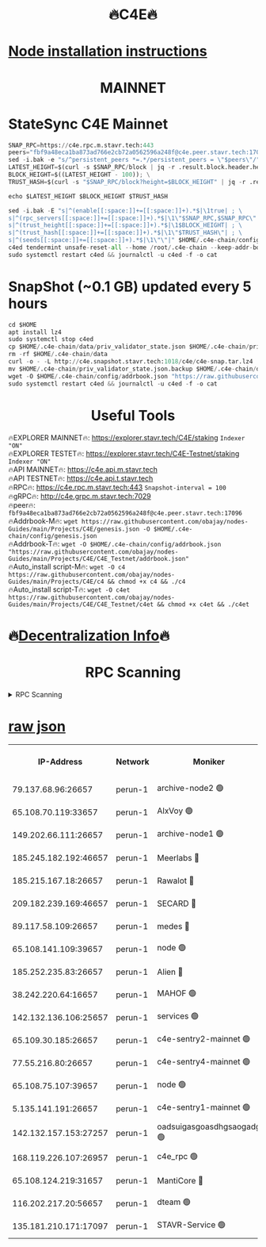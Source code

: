 <h1 align="center"> 🔥C4E🔥</h1>

[Node installation instructions](https://github.com/obajay/nodes-Guides/tree/main/Projects/C4E)
=

<h1 align="center"> MAINNET</h1>

# StateSync C4E Mainnet
```python
SNAP_RPC=https://c4e.rpc.m.stavr.tech:443
peers="fbf9a48eca1ba873ad766e2cb72a0562596a248f@c4e.peer.stavr.tech:17096"
sed -i.bak -e "s/^persistent_peers *=.*/persistent_peers = \"$peers\"/" $HOME/.c4e-chain/config/config.toml
LATEST_HEIGHT=$(curl -s $SNAP_RPC/block | jq -r .result.block.header.height); \
BLOCK_HEIGHT=$((LATEST_HEIGHT - 100)); \
TRUST_HASH=$(curl -s "$SNAP_RPC/block?height=$BLOCK_HEIGHT" | jq -r .result.block_id.hash)

echo $LATEST_HEIGHT $BLOCK_HEIGHT $TRUST_HASH

sed -i.bak -E "s|^(enable[[:space:]]+=[[:space:]]+).*$|\1true| ; \
s|^(rpc_servers[[:space:]]+=[[:space:]]+).*$|\1\"$SNAP_RPC,$SNAP_RPC\"| ; \
s|^(trust_height[[:space:]]+=[[:space:]]+).*$|\1$BLOCK_HEIGHT| ; \
s|^(trust_hash[[:space:]]+=[[:space:]]+).*$|\1\"$TRUST_HASH\"| ; \
s|^(seeds[[:space:]]+=[[:space:]]+).*$|\1\"\"|" $HOME/.c4e-chain/config/config.toml
c4ed tendermint unsafe-reset-all --home /root/.c4e-chain --keep-addr-book
sudo systemctl restart c4ed && journalctl -u c4ed -f -o cat
```
# SnapShot (~0.1 GB) updated every 5 hours
```python
cd $HOME
apt install lz4
sudo systemctl stop c4ed
cp $HOME/.c4e-chain/data/priv_validator_state.json $HOME/.c4e-chain/priv_validator_state.json.backup
rm -rf $HOME/.c4e-chain/data
curl -o - -L http://c4e.snapshot.stavr.tech:1018/c4e/c4e-snap.tar.lz4 | lz4 -c -d - | tar -x -C $HOME/.c4e-chain --strip-components 2
mv $HOME/.c4e-chain/priv_validator_state.json.backup $HOME/.c4e-chain/data/priv_validator_state.json
wget -O $HOME/.c4e-chain/config/addrbook.json "https://raw.githubusercontent.com/obajay/nodes-Guides/main/Projects/C4E/addrbook.json"
sudo systemctl restart c4ed && journalctl -u c4ed -f -o cat
```
 <h1 align="center"> Useful Tools</h1>

🔥EXPLORER MAINNET🔥:  https://explorer.stavr.tech/C4E/staking            `Indexer "ON"` \
🔥EXPLORER TESTET🔥:   https://explorer.stavr.tech/C4E-Testnet/staking     `Indexer "ON"` \
🔥API MAINNET🔥:       https://c4e.api.m.stavr.tech \
🔥API TESTNET🔥:       https://c4e.api.t.stavr.tech \
🔥RPC🔥:               https://c4e.rpc.m.stavr.tech:443                  `Snapshot-interval = 100` \
🔥gRPC🔥:              http://c4e.grpc.m.stavr.tech:7029 \
🔥peer🔥:              `fbf9a48eca1ba873ad766e2cb72a0562596a248f@c4e.peer.stavr.tech:17096` \
🔥Addrbook-M🔥:    ```wget https://raw.githubusercontent.com/obajay/nodes-Guides/main/Projects/C4E/genesis.json -O $HOME/.c4e-chain/config/genesis.json``` \
🔥Addrbook-T🔥:    ```wget -O $HOME/.c4e-chain/config/addrbook.json "https://raw.githubusercontent.com/obajay/nodes-Guides/main/Projects/C4E/C4E_Testnet/addrbook.json"``` \
🔥Auto_install script-M🔥: ```wget -O c4 https://raw.githubusercontent.com/obajay/nodes-Guides/main/Projects/C4E/c4 && chmod +x c4 && ./c4``` \
🔥Auto_install script-T🔥: ```wget -O c4et https://raw.githubusercontent.com/obajay/nodes-Guides/main/Projects/C4E/C4E_Testnet/c4et && chmod +x c4et && ./c4et```

🔥[Decentralization Info](https://github.com/obajay/StateSync-snapshots/tree/main/Projects/C4E/Decentralization)🔥
=

<h1 align="center"> RPC Scanning</h1>

<details>
<summary>RPC Scanning</summary>

<h2 align="center"> We scan nodes in real time every 4 hours. And we provide the final result of RPC endpoints.
We cannot influence the operation of these nodes in any way. </h2>


```python
If Voting Power is higher than 0 --> then the Node is a validator of the network and may be subject to attack and be a potential threat to the chain.
```
```python
We marked such validators with a red symbol
```

</details>

[raw json](https://rpc-check.c4e.stavr.tech/c4e/rpc-c4e-result.json)
=



<table><tr><th>IP-Address</th><th>Network</th><th>Moniker</th><th>Latest Block Height</th><th>Earliest Block Height</th><th>Catching Up</th><th>Tx Index</th><th>Voting Power</th><th>Scan Time</th></tr><tr><td>79.137.68.96:26657</td><td>perun-1</td><td>archive-node2 🟢</td><td>7689111</td><td>1</td><td>False</td><td>on</td><td>0</td><td>2024-03-22T03:42:57.005505351UTC</td></tr><tr><td>65.108.70.119:33657</td><td>perun-1</td><td>AlxVoy 🟢</td><td>7689404</td><td>1</td><td>False</td><td>on</td><td>0</td><td>2024-03-22T03:43:10.685401741UTC</td></tr><tr><td>149.202.66.111:26657</td><td>perun-1</td><td>archive-node1 🟢</td><td>7689407</td><td>1</td><td>False</td><td>on</td><td>0</td><td>2024-03-22T03:43:27.145900889UTC</td></tr><tr><td>185.245.182.192:46657</td><td>perun-1</td><td>Meerlabs 🔴</td><td>7689408</td><td>1051501</td><td>False</td><td>on</td><td>344615</td><td>2024-03-22T03:43:32.162178189UTC</td></tr><tr><td>185.215.167.18:26657</td><td>perun-1</td><td>Rawalot 🔴</td><td>7689410</td><td>1090501</td><td>False</td><td>on</td><td>450091</td><td>2024-03-22T03:43:42.965255086UTC</td></tr><tr><td>209.182.239.169:46657</td><td>perun-1</td><td>SECARD 🔴</td><td>7689406</td><td>2616101</td><td>False</td><td>off</td><td>749308</td><td>2024-03-22T03:43:22.529990320UTC</td></tr><tr><td>89.117.58.109:26657</td><td>perun-1</td><td>medes 🔴</td><td>7689409</td><td>2826001</td><td>False</td><td>off</td><td>891025</td><td>2024-03-22T03:43:38.595386984UTC</td></tr><tr><td>65.108.141.109:39657</td><td>perun-1</td><td>node 🟢</td><td>7689403</td><td>5303301</td><td>False</td><td>on</td><td>0</td><td>2024-03-22T03:42:59.341703928UTC</td></tr><tr><td>185.252.235.83:26657</td><td>perun-1</td><td>Alien 🔴</td><td>7689407</td><td>6502501</td><td>False</td><td>on</td><td>648215</td><td>2024-03-22T03:43:27.415691098UTC</td></tr><tr><td>38.242.220.64:16657</td><td>perun-1</td><td>MAHOF 🟢</td><td>7689407</td><td>6885501</td><td>False</td><td>on</td><td>0</td><td>2024-03-22T03:43:24.860001785UTC</td></tr><tr><td>142.132.136.106:25657</td><td>perun-1</td><td>services 🟢</td><td>7689405</td><td>7012001</td><td>False</td><td>on</td><td>0</td><td>2024-03-22T03:43:13.223738862UTC</td></tr><tr><td>65.109.30.185:26657</td><td>perun-1</td><td>c4e-sentry2-mainnet 🟢</td><td>7689408</td><td>7284001</td><td>False</td><td>on</td><td>0</td><td>2024-03-22T03:43:31.864879088UTC</td></tr><tr><td>77.55.216.80:26657</td><td>perun-1</td><td>c4e-sentry4-mainnet 🟢</td><td>7689404</td><td>7297001</td><td>False</td><td>on</td><td>0</td><td>2024-03-22T03:43:10.399125080UTC</td></tr><tr><td>65.108.75.107:39657</td><td>perun-1</td><td>node 🟢</td><td>7689405</td><td>7300001</td><td>False</td><td>on</td><td>0</td><td>2024-03-22T03:43:13.514348192UTC</td></tr><tr><td>5.135.141.191:26657</td><td>perun-1</td><td>c4e-sentry1-mainnet 🟢</td><td>7689402</td><td>7300501</td><td>False</td><td>on</td><td>0</td><td>2024-03-22T03:42:56.350949020UTC</td></tr><tr><td>142.132.157.153:27257</td><td>perun-1</td><td>oadsuigasgoasdhgsaogadg 🟢</td><td>7689402</td><td>7574001</td><td>False</td><td>on</td><td>0</td><td>2024-03-22T03:42:53.996859654UTC</td></tr><tr><td>168.119.226.107:26957</td><td>perun-1</td><td>c4e_rpc 🟢</td><td>7689403</td><td>7589403</td><td>False</td><td>on</td><td>0</td><td>2024-03-22T03:43:03.659367738UTC</td></tr><tr><td>65.108.124.219:31657</td><td>perun-1</td><td>MantiCore 🔴</td><td>7689404</td><td>7589404</td><td>False</td><td>off</td><td>729967</td><td>2024-03-22T03:43:10.076990784UTC</td></tr><tr><td>116.202.217.20:56657</td><td>perun-1</td><td>dteam 🟢</td><td>7689402</td><td>7660701</td><td>False</td><td>on</td><td>0</td><td>2024-03-22T03:42:56.629873281UTC</td></tr><tr><td>135.181.210.171:17097</td><td>perun-1</td><td>STAVR-Service 🟢</td><td>7689405</td><td>7687701</td><td>False</td><td>on</td><td>0</td><td>2024-03-22T03:43:13.814779914UTC</td></tr></table>
